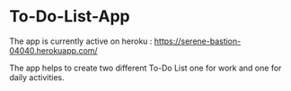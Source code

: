 # To-Do-List-App

The app is currently active on heroku : https://serene-bastion-04040.herokuapp.com/

The app helps to create two different To-Do List one for work and one for daily activities.
